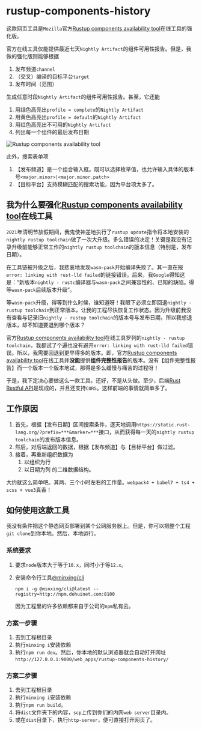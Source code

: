 # rustup-components-history

这款网页工具是`Mozilla`官方[Rustup components availability tool](https://github.com/rust-lang/rustup-components-history#rustup-components-availability-tool)在线工具的强化版。

官方在线工具仅能提供最近七天`Nightly Artifact`的组件可用性报告。但是，我做的强化版则能够根据

1. 发布频道`channel`
2. （交叉）编译的目标平台`target`
3. 发布时间（范围）

生成任意时段`Nightly Artifact`的组件可用性报告。甚至，它还能

1. 用绿色高亮出`profile = complete`的`Nightly Artifact`
2. 用黄色高亮出`profile = default`的`Nightly Artifact`
3. 用红色高亮出不可用的`Nightly Artifact`
4. 列出每一个组件的最后发布日期

![Rustup components availability tool](https://user-images.githubusercontent.com/13935927/113554926-a40d6200-962c-11eb-9e16-4a7454d512ad.png)

此外，搜索表单项

1. 【发布频道】是一个组合输入框。既可以选择枚举值，也允许输入具体的版本号`<major.minor>|<major.minor.patch>`
2. 【目标平台】支持模糊匹配的搜索功能，因为平台项太多了。

## 我为什么要强化[Rustup components availability tool](https://github.com/rust-lang/rustup-components-history#rustup-components-availability-tool)在线工具

`2021`年清明节放假期间，我鬼使神差地执行了`rustup update`指令将本地安装的`nightly rustup toolchain`做了一次大升级。多么错误的决定！关键是我没有记录升级前能够正常工作的`nightly rustup toolchain`的版本信息（特别是，发布日期）。

在工具链被升级之后，我悲哀地发现`wasm-pask`开始编译失败了。其一直在报`error: linking with rust-lld failed`的链接错误。后来，我`Google`得知这是：“新版本`nightly - rustc`编译器与`wasm-pack`之间兼容性的、已知的缺陷。得等`wasm-pack`后续版本升级”。

等`wasm-pack`升级，得等到什么时候，谁知道呀！我眼下必须立即回退`nightly - rustup toolchain`到正常版本，让我的工程尽快恢复工作状态。因为升级前我没有查看与记录旧`nightly - rustup toolchain`的版本号与发布日期，所以我想退版本，却不知道要退到哪个版本？

官方[Rustup components availability tool](https://github.com/rust-lang/rustup-components-history#rustup-components-availability-tool)在线工具罗列的`nightly - rustup toolchain`，我都试了个遍也没有避开`error: linking with rust-lld failed`错误。所以，我需要回退到更早得多的版本。即，官方[Rustup components availability tool](https://github.com/rust-lang/rustup-components-history#rustup-components-availability-tool)在线工具并**没能**提供**组件完整性报告**的版本。没有【组件完整性报告】而一个版本一个版本地试，那得是多么缓慢与痛苦的过程呀！

于是，我下定决心要做这么一款工具。还好，不是从头做。至少，后端[Rust Restful API](https://static.rust-lang.org/dist/2020-06-18/)是现成的，并且还支持`CORS`。这样前端的事情就简单多了。

## 工作原因

1. 首先，根据【发布日期】区间搜索条件，逐天地调用`https://static.rust-lang.org/?prefix=***&marker=***`接口，从而获得每一天的`nightly rustup toolchain`的发布版本信息。
2. 然后，对后端返回的数据，根据【发布频道】与【目标平台】做过滤。
3. 接着，再重新组织数据为
   1. 以组织为行
   2. 以日期为列
   的二维数据结构。

大约就这么简单吧。其两、三个小时左右的工作量。`webpack4 + babel7 + ts4 + scss + vue3`真香！

## 如何使用这款工具

我没有条件把这个静态网页部署到某个公网服务器上。但是，你可以把整个工程`git clone`到你本地。然后，本地运行。

### 系统要求

1. 要求`node`版本大于等于`10.x`，同时小于等`12.x`。
2. 安装命令行工具[@minxing/cli](http://npm.dehuinet.com:8100/-/web/detail/@minxing/cli)

   ```shell
   npm i -g @minxing/cli@latest --registry=http://npm.dehuinet.com:8100
   ```

   因为工程里的许多依赖都来自于公司的`npm`私有云。

### 方案一步骤

1. 去到工程根目录
2. 执行`minxing i`安装依赖
3. 执行`npm run dev`。然后，你本地的默认浏览器就会自动打开网址`http://127.0.0.1:9000/web_apps/rustup-components-history/`

### 方案二步骤

1. 去到工程根目录
2. 执行`minxing i`安装依赖
3. 执行`npm run build`。
4. 将`dist`文件夹下的内容，`scp`上传到你们的内网`web server`目录内。
5. 或在`dist`目录下，执行`http-server`，便可直接打开网页了。
